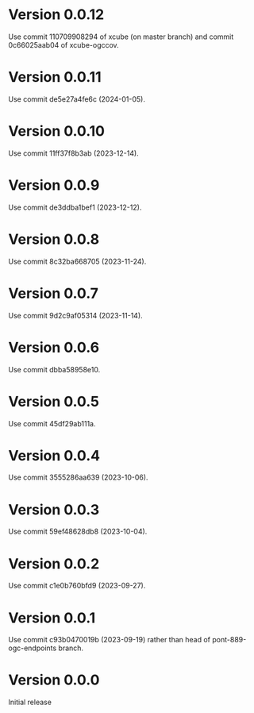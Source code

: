 # Version 0.0.12

Use commit 110709908294 of xcube (on master branch) and
commit 0c66025aab04 of xcube-ogccov.

# Version 0.0.11

Use commit de5e27a4fe6c (2024-01-05).

# Version 0.0.10

Use commit 11ff37f8b3ab (2023-12-14).

# Version 0.0.9

Use commit de3ddba1bef1 (2023-12-12).

# Version 0.0.8

Use commit 8c32ba668705 (2023-11-24).

# Version 0.0.7

Use commit 9d2c9af05314 (2023-11-14).

# Version 0.0.6

Use commit dbba58958e10.

# Version 0.0.5

Use commit 45df29ab111a.

# Version 0.0.4

Use commit 3555286aa639 (2023-10-06).

# Version 0.0.3

Use commit 59ef48628db8 (2023-10-04).

# Version 0.0.2

Use commit c1e0b760bfd9 (2023-09-27).

# Version 0.0.1

Use commit c93b0470019b (2023-09-19) rather than head of
pont-889-ogc-endpoints branch.

# Version 0.0.0

Initial release
